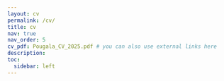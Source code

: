 ```yaml
---
layout: cv
permalink: /cv/
title: cv
nav: true
nav_order: 5
cv_pdf: Pougala_CV_2025.pdf # you can also use external links here
description:
toc:
  sidebar: left
---
```

